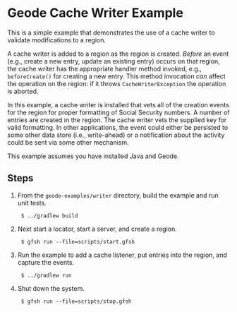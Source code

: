 <!--
Licensed to the Apache Software Foundation (ASF) under one or more
contributor license agreements.  See the NOTICE file distributed with
this work for additional information regarding copyright ownership.
The ASF licenses this file to You under the Apache License, Version 2.0
(the "License"); you may not use this file except in compliance with
the License.  You may obtain a copy of the License at

     http://www.apache.org/licenses/LICENSE-2.0

Unless required by applicable law or agreed to in writing, software
distributed under the License is distributed on an "AS IS" BASIS,
WITHOUT WARRANTIES OR CONDITIONS OF ANY KIND, either express or implied.
See the License for the specific language governing permissions and
limitations under the License.
-->

# Geode Cache Writer Example

This is a simple example that demonstrates the use of a cache writer to validate modifications to a region.

A cache writer is added to a region as the region is created. _Before_ an event (e.g., create a new entry, update an existing entry) occurs on that region, the cache writer has the appropriate handler method invoked, e.g., `beforeCreate()` for creating a new entry. This method invocation _can_ affect the operation on the region: if it throws `CacheWriterException` the operation is aborted.

In this example, a cache writer is installed that vets all of the creation events for the region for proper formatting of Social Security numbers. A number of entries are created in the region. The cache writer vets the supplied key for valid formatting. In other applications, the event could either be persisted to some other data store (i.e., write-ahead) or a notification about the activity could be sent via some other mechanism.

This example assumes you have installed Java and Geode.

## Steps

1. From the `geode-examples/writer` directory, build the example and
   run unit tests.

        $ ../gradlew build

2. Next start a locator, start a server, and create a region.

        $ gfsh run --file=scripts/start.gfsh

3. Run the example to add a cache listener, put entries into the region, and capture the events.

        $ ../gradlew run

4. Shut down the system.

        $ gfsh run --file=scripts/stop.gfsh
